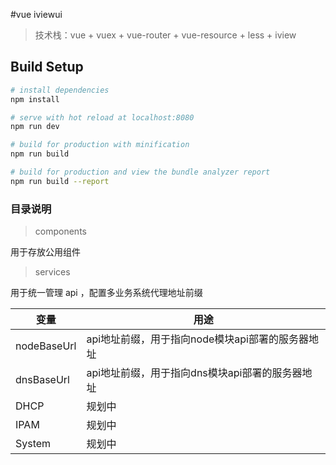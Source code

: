 #vue iviewui



> 技术栈：vue + vuex + vue-router + vue-resource + less + iview

## Build Setup

``` bash
# install dependencies
npm install

# serve with hot reload at localhost:8080
npm run dev

# build for production with minification
npm run build

# build for production and view the bundle analyzer report
npm run build --report
```


### 目录说明

> components

用于存放公用组件

> services 

用于统一管理 api ，配置多业务系统代理地址前缀

|变量|用途|
|-|-|
|nodeBaseUrl| api地址前缀，用于指向node模块api部署的服务器地址|
|dnsBaseUrl| api地址前缀，用于指向dns模块api部署的服务器地址|
|DHCP | 规划中|
|IPAM|规划中|
|System|规划中|






